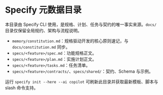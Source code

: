# Specify 元数据目录

本目录由 Specify CLI 使用，是规格、计划、任务与契约的唯一事实来源。`docs/` 目录仅保留全局规约、架构与流程说明。

- `memory/constitution.md`：规格驱动开发的核心原则速记，与 `docs/constitution.md` 同步。
- `specs/<feature>/spec.md`：功能规格正文。
- `specs/<feature>/plan.md`：实施计划正文。
- `specs/<feature>/tasks.md`：任务清单。
- `specs/<feature>/contracts/`、`specs/shared/`：契约、Schema 与示例。

运行 `specify init --here --ai copilot` 可刷新此目录并获取最新模板、脚本与 slash 命令支持。
